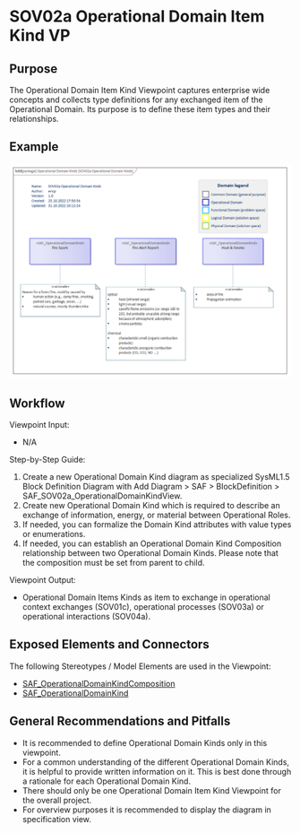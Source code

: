 # SOV02a Operational Domain Item Kind VP

## Purpose
The Operational Domain Item Kind Viewpoint captures enterprise wide concepts and collects type definitions for any exchanged item of the Operational Domain. Its purpose is to define these item types and their relationships.

## Example
![SOV02a](../pics/SOV02a-example.png)

## Workflow
Viewpoint Input:
* N/A

Step-by-Step Guide:
1.	Create a new Operational Domain Kind diagram as specialized SysML1.5 Block Definition Diagram with Add Diagram > SAF > BlockDefinition > SAF_SOV02a_OperationalDomainKindView.
2.	Create new Operational Domain Kind which is required to describe an exchange of information, energy, or material between Operational Roles.
3.	If needed, you can formalize the Domain Kind attributes with value types or enumerations.
4.	If needed, you can establish an Operational Domain Kind Composition relationship between two Operational Domain Kinds. Please note that the composition must be set from parent to child.

Viewpoint Output:
* Operational Domain Items Kinds as item to exchange in operational context exchanges (SOV01c), operational processes (SOV03a) or operational interactions (SOV04a).

## Exposed Elements and Connectors
The following Stereotypes / Model Elements are used in the Viewpoint:
* [SAF_OperationalDomainKindComposition](https://github.com/GfSE/SAF-Specification/blob/TdSE2023/stereotypes.md#SAF_OperationalDomainKindComposition)
* [SAF_OperationalDomainKind](https://github.com/GfSE/SAF-Specification/blob/TdSE2023/stereotypes.md#SAF_OperationalDomainKind)

## General Recommendations and Pitfalls
* It is recommended to define Operational Domain Kinds only in this viewpoint.
* For a common understanding of the different Operational Domain Kinds, it is helpful to provide written information on it. This is best done through a rationale for each Operational Domain Kind.
* There should only be one Operational Domain Item Kind Viewpoint for the overall project.
* For overview purposes it is recommended to display the diagram in specification view.
